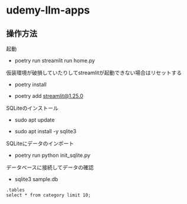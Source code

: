 # udemy-llm-apps

## 操作方法

起動

- poetry run streamlit run home.py

仮装環境が破損していたりしてstreamlitが起動できない場合はリセットする

- poetry install

- poetry add streamlit@1.25.0

SQLiteのインストール

- sudo apt update

- sudo apt install -y sqlite3

SQLiteにデータのインポート

- poetry run python init_sqlite.py

データベースに接続してデータの確認

- sqlite3 sample.db

~~~
.tables
select * from category limit 10;
~~~